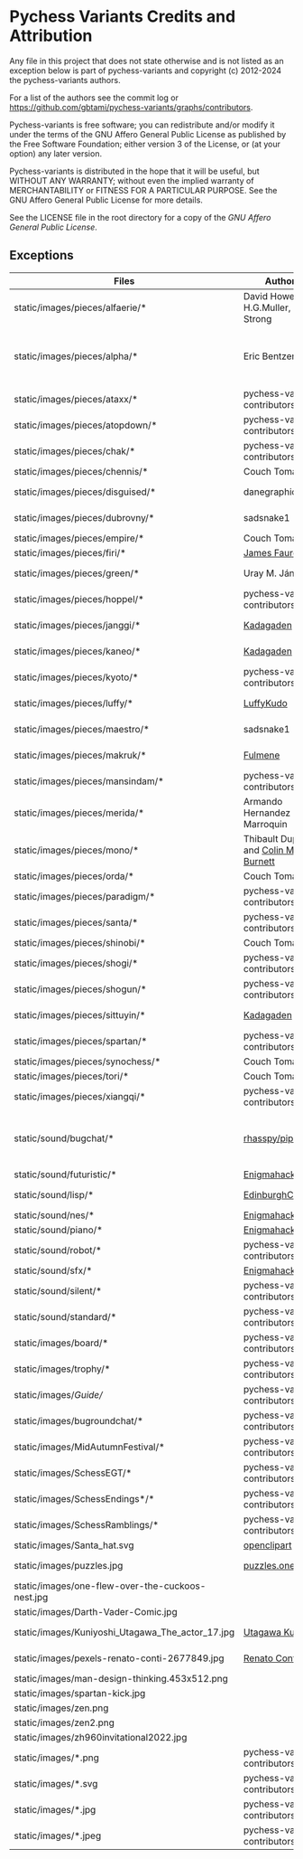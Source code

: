 # Pychess Variants Credits and Attribution

Any file in this project that does not state otherwise and is not listed as an
exception below is part of pychess-variants and copyright (c) 2012-2024 the pychess-variants authors.

For a list of the authors see the commit log or
https://github.com/gbtami/pychess-variants/graphs/contributors.

Pychess-variants is free software; you can redistribute and/or modify it under the terms
of the GNU Affero General Public License as published by the Free Software
Foundation; either version 3 of the License, or (at your option) any later
version.

Pychess-variants is distributed in the hope that it will be useful, but WITHOUT ANY
WARRANTY; without even the implied warranty of MERCHANTABILITY or FITNESS FOR
A PARTICULAR PURPOSE. See the GNU Affero General Public License for more
details.

See the LICENSE file in the root directory for a copy of the _GNU Affero General Public License_.

## Exceptions

Files | Author(s) | License | Notes
--- | --- | --- | ---
static/images/pieces/alfaerie/* | David Howe, H.G.Muller, Greg Strong | Freeware | From [The Chess Variant Pages](https://www.chessvariants.com/graphics.dir/svg/alfaerie/)
static/images/pieces/alpha/* | Eric Bentzen | "free for personal non commercial use" | From [enpassant.dk](http://www.enpassant.dk/chess/fonteng.htm)
static/images/pieces/ataxx/* | pychess-variants contributors | [AGPLv3+](https://www.gnu.org/licenses/agpl-3.0.txt) | cat.svg and dog.svg license unknown
static/images/pieces/atopdown/* | pychess-variants contributors | [AGPLv3+](https://www.gnu.org/licenses/agpl-3.0.txt) |
static/images/pieces/chak/* | pychess-variants contributors | [AGPLv3+](https://www.gnu.org/licenses/agpl-3.0.txt) |
static/images/pieces/chennis/* | Couch Tomato | [AGPLv3+](https://www.gnu.org/licenses/agpl-3.0.txt) |
static/images/pieces/disguised/* | danegraphics | [CC BY-NC-SA 4.0](https://creativecommons.org/licenses/by-nc-sa/4.0/) | From lichess
static/images/pieces/dubrovny/* | sadsnake1 | [CC BY-NC-SA 4.0](https://creativecommons.org/licenses/by-nc-sa/4.0/) | From lichess
static/images/pieces/empire/* | Couch Tomato | [AGPLv3+](https://www.gnu.org/licenses/agpl-3.0.txt) |
static/images/pieces/firi/* | [James Faure](https://github.com/jfaure/Firi-pieceset) | [CC BY 4.0](https://creativecommons.org/licenses/by/4.0/) |
static/images/pieces/green/* | Uray M. János | [CC BY-SA 3.0](https://creativecommons.org/licenses/by-sa/3.0/deed.en) | From [Green Chess](https://greenchess.net/info.php?item=downloads)
static/images/pieces/hoppel/* | pychess-variants contributors | [AGPLv3+](https://www.gnu.org/licenses/agpl-3.0.txt) |
static/images/pieces/janggi/* | [Kadagaden](https://github.com/Kadagaden/chess-pieces) | [CC-BY-4.0](https://creativecommons.org/licenses/by/4.0/) |
static/images/pieces/kaneo/* | [Kadagaden](https://github.com/Kadagaden/chess-pieces) | [CC-BY-4.0](https://creativecommons.org/licenses/by/4.0/) | Inspired by the Neo pieces of chess.com
static/images/pieces/kyoto/* | pychess-variants contributors | [AGPLv3+](https://www.gnu.org/licenses/agpl-3.0.txt) |
static/images/pieces/luffy/* | [LuffyKudo](https://github.com/LuffyKudo) | [CC-BY-SA-4.0](https://creativecommons.org/licenses/by-sa/4.0/) |
static/images/pieces/maestro/* | sadsnake1 | [CC BY-NC-SA 4.0](https://creativecommons.org/licenses/by-nc-sa/4.0/) | From lichess
static/images/pieces/makruk/* | [Fulmene](https://github.com/Fulmene/makruk-pieces-image) | [CC-BY-SA-4.0](https://creativecommons.org/licenses/by-sa/4.0/) |
static/images/pieces/mansindam/* | pychess-variants contributors | [AGPLv3+](https://www.gnu.org/licenses/agpl-3.0.txt) |
static/images/pieces/merida/* | Armando Hernandez Marroquin | [GPLv2+](https://www.gnu.org/licenses/gpl-2.0.txt) | From lichess
static/images/pieces/mono/* | Thibault Duplessis and [Colin M.L. Burnett](https://en.wikipedia.org/wiki/User:Cburnett) | [GPLv2+](https://www.gnu.org/licenses/gpl-2.0.txt) | From lichess
static/images/pieces/orda/* | Couch Tomato | [AGPLv3+](https://www.gnu.org/licenses/agpl-3.0.txt) |
static/images/pieces/paradigm/* | pychess-variants contributors | [AGPLv3+](https://www.gnu.org/licenses/agpl-3.0.txt) |
static/images/pieces/santa/* | pychess-variants contributors | [AGPLv3+](https://www.gnu.org/licenses/agpl-3.0.txt) |
static/images/pieces/shinobi/* | Couch Tomato | [AGPLv3+](https://www.gnu.org/licenses/agpl-3.0.txt) |
static/images/pieces/shogi/* | pychess-variants contributors | [AGPLv3+](https://www.gnu.org/licenses/agpl-3.0.txt) |
static/images/pieces/shogun/* | pychess-variants contributors | [AGPLv3+](https://www.gnu.org/licenses/agpl-3.0.txt) |
static/images/pieces/sittuyin/* | [Kadagaden](https://github.com/Kadagaden/chess-pieces) | [CC-BY-4.0](https://creativecommons.org/licenses/by/4.0/) |
static/images/pieces/spartan/* | pychess-variants contributors | [AGPLv3+](https://www.gnu.org/licenses/agpl-3.0.txt) |
static/images/pieces/synochess/* | Couch Tomato | [AGPLv3+](https://www.gnu.org/licenses/agpl-3.0.txt) |
static/images/pieces/tori/* | Couch Tomato | [AGPLv3+](https://www.gnu.org/licenses/agpl-3.0.txt) |
static/images/pieces/xiangqi/* | pychess-variants contributors | [AGPLv3+](https://www.gnu.org/licenses/agpl-3.0.txt) |
static/sound/bugchat/* | [rhasspy/piper](https://github.com/rhasspy/piper) | [MIT](https://github.com/rhasspy/piper/blob/master/LICENSE.md) | Generated with `en_GB-northern_english_male-medium` voice. Voice models are under a different license.
static/sound/futuristic/* | [Enigmahack](https://github.com/Enigmahack) | [AGPLv3+](https://www.gnu.org/licenses/agpl-3.0.txt) |
static/sound/lisp/* | [EdinburghCollective](http://lichess.org/@/EdinburghCollective) | [CC BY-NC-SA 4.0](https://creativecommons.org/licenses/by-nc-sa/4.0/) |
static/sound/nes/* | [Enigmahack](https://github.com/Enigmahack) | [AGPLv3+](https://www.gnu.org/licenses/agpl-3.0.txt) |
static/sound/piano/* | [Enigmahack](https://github.com/Enigmahack) | [AGPLv3+](https://www.gnu.org/licenses/agpl-3.0.txt) |
static/sound/robot/* | pychess-variants contributors | [AGPLv3+](https://www.gnu.org/licenses/agpl-3.0.txt) |
static/sound/sfx/* | [Enigmahack](https://github.com/Enigmahack) | [AGPLv3+](https://www.gnu.org/licenses/agpl-3.0.txt) |
static/sound/silent/* | pychess-variants contributors | [AGPLv3+](https://www.gnu.org/licenses/agpl-3.0.txt) |
static/sound/standard/* | pychess-variants contributors | [AGPLv3+](https://www.gnu.org/licenses/agpl-3.0.txt) |
static/images/board/* | pychess-variants contributors | [AGPLv3+](https://www.gnu.org/licenses/agpl-3.0.txt) |
static/images/trophy/* | pychess-variants contributors | [AGPLv3+](https://www.gnu.org/licenses/agpl-3.0.txt) |
static/images/*Guide/* | pychess-variants contributors | [AGPLv3+](https://www.gnu.org/licenses/agpl-3.0.txt) |
static/images/bugroundchat/* | pychess-variants contributors | [AGPLv3+](https://www.gnu.org/licenses/agpl-3.0.txt) |
static/images/MidAutumnFestival/* | pychess-variants contributors | [AGPLv3+](https://www.gnu.org/licenses/agpl-3.0.txt) |
static/images/SchessEGT/* | pychess-variants contributors | [AGPLv3+](https://www.gnu.org/licenses/agpl-3.0.txt) |
static/images/SchessEndings*/* | pychess-variants contributors | [AGPLv3+](https://www.gnu.org/licenses/agpl-3.0.txt) |
static/images/SchessRamblings/* | pychess-variants contributors | [AGPLv3+](https://www.gnu.org/licenses/agpl-3.0.txt) |
static/images/Santa_hat.svg | [openclipart](https://openclipart.org/detail/190172/santa-hat) | [CC0 1.0](https://creativecommons.org/publicdomain/zero/1.0/) |
static/images/puzzles.jpg | [puzzles.one](https://puzzles.one/) | | From puzzles.one website
static/images/one-flew-over-the-cuckoos-nest.jpg | | | Movie poster
static/images/Darth-Vader-Comic.jpg | | | Comic book cover
static/images/Kuniyoshi_Utagawa_The_actor_17.jpg | [Utagawa Kuniyoshi](https://commons.wikimedia.org/wiki/File:Kuniyoshi_Utagawa_The_actor_Iwai_Kumesabur%C3%B4_II_as_Yaoya_Oshichi.jpg) | Public Domain |
static/images/pexels-renato-conti-2677849.jpg | [Renato Conti](https://www.pexels.com/photo/a-man-playing-chess-2677849/) | [Pexels License](https://www.pexels.com/license/) |
static/images/man-design-thinking.453x512.png | | Unknown |
static/images/spartan-kick.jpg | | | Movie scene
static/images/zen.png | | Unknown |
static/images/zen2.png | | Unknown |
static/images/zh960invitational2022.jpg | | | Tournament banner
static/images/*.png | pychess-variants contributors | [AGPLv3+](https://www.gnu.org/licenses/agpl-3.0.txt) | For other png files
static/images/*.svg | pychess-variants contributors | [AGPLv3+](https://www.gnu.org/licenses/agpl-3.0.txt) | For other svg files
static/images/*.jpg | pychess-variants contributors | [AGPLv3+](https://www.gnu.org/licenses/agpl-3.0.txt) | For other jpg files
static/images/*.jpeg | pychess-variants contributors | [AGPLv3+](https://www.gnu.org/licenses/agpl-3.0.txt) | For other jpeg files
